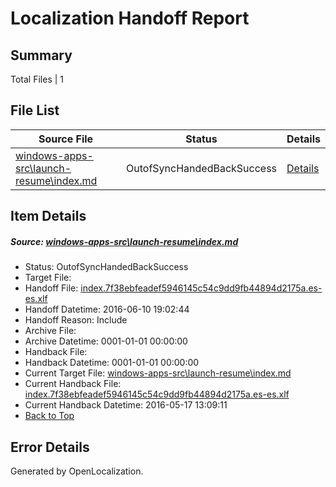 # <a name='report-top'></a> Localization Handoff Report

## Summary
 Total Files | 1

## File List
 Source File | Status | Details 
 ----------- | ------ | ------- 
 [windows-apps-src\launch-resume\index.md](https://github.com/Microsoft/windows-apps/blob/a8e6145f7a5c75d3b37277b80b07b0b3ad739d5c/windows-apps-src/launch-resume/index.md) | OutofSyncHandedBackSuccess | [Details](#ab20c4af5b9a87dc73775d304c314c9861d989d42944)

## Item Details
##### <a name='ab20c4af5b9a87dc73775d304c314c9861d989d42944'></a> Source: [windows-apps-src\launch-resume\index.md](https://github.com/Microsoft/windows-apps/blob/a8e6145f7a5c75d3b37277b80b07b0b3ad739d5c/windows-apps-src/launch-resume/index.md)
* Status: OutofSyncHandedBackSuccess
* Target File: 
* Handoff File: [index.7f38ebfeadef5946145c54c9dd9fb44894d2175a.es-es.xlf](https://github.com/Microsoft/WDG.handoff/blob/1ae6da29c39c0448cec0b7d247ad3b5ad11e85b3/ol-handoff/Microsoft/windows-apps.es-es/master/index.7f38ebfeadef5946145c54c9dd9fb44894d2175a.es-es.xlf)
* Handoff Datetime: 2016-06-10 19:02:44
* Handoff Reason: Include
* Archive File: 
* Archive Datetime: 0001-01-01 00:00:00
* Handback File: 
* Handback Datetime: 0001-01-01 00:00:00
* Current Target File: [windows-apps-src\launch-resume\index.md](https://github.com/Microsoft/windows-apps.es-es/blob/7dcbfae35ea17d3ff54786dbe6685f0b85d4b457/windows-apps-src/launch-resume/index.md)
* Current Handback File: [index.7f38ebfeadef5946145c54c9dd9fb44894d2175a.es-es.xlf](https://github.com/Microsoft/WDG.handback/blob/929c279e2739541b14e86f08ef82e2ddb5a4e4cc/ol-handback/Microsoft/windows-apps.es-es/master/index.7f38ebfeadef5946145c54c9dd9fb44894d2175a.es-es.xlf)
* Current Handback Datetime: 2016-05-17 13:09:11
* [Back to Top](#report-top)


## Error Details

Generated by OpenLocalization.
